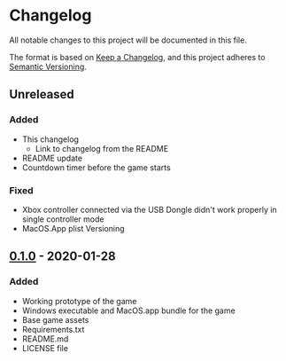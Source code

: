 # Changelog
All notable changes to this project will be documented in this file.

The format is based on [Keep a Changelog](https://keepachangelog.com/en/1.0.0/),
and this project adheres to [Semantic Versioning](https://semver.org/spec/v2.0.0.html).

## Unreleased
### Added
- This changelog
  - Link to changelog from the README
- README update
- Countdown timer before the game starts

### Fixed
- Xbox controller connected via the USB Dongle didn't work properly in single controller mode
- MacOS.App plist Versioning

## [0.1.0] - 2020-01-28
### Added
- Working prototype of the game
- Windows executable and MacOS.app bundle for the game
- Base game assets
- Requirements.txt
- README.md
- LICENSE file


[0.1.0]: https://github.com/bly852/food-wars/releases/tag/0.1.0
